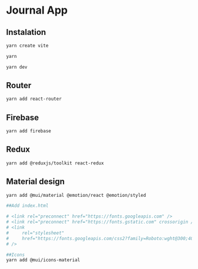 # Journal App


## Instalation
```sh
yarn create vite

yarn

yarn dev
```


## Router
```sh
yarn add react-router
```

## Firebase
```sh
yarn add firebase
```




## Redux
```sh
yarn add @reduxjs/toolkit react-redux
```




## Material design

```sh
yarn add @mui/material @emotion/react @emotion/styled

##Add index.html

# <link rel="preconnect" href="https://fonts.googleapis.com" />
# <link rel="preconnect" href="https://fonts.gstatic.com" crossorigin />
# <link
#     rel="stylesheet"
#     href="https://fonts.googleapis.com/css2?family=Roboto:wght@300;400;500;700&display=swap"
# />

##Icons
yarn add @mui/icons-material
```
